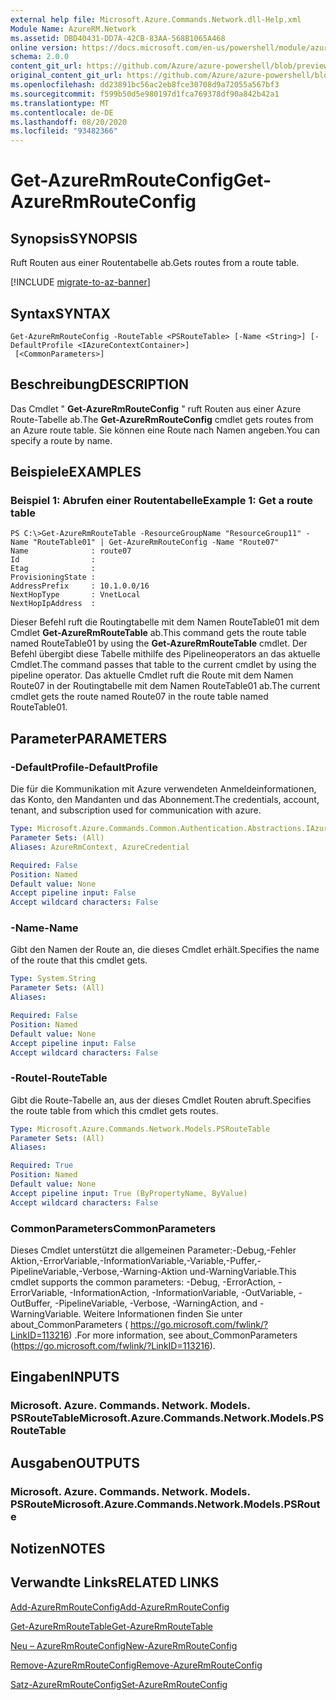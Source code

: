 ```yaml
---
external help file: Microsoft.Azure.Commands.Network.dll-Help.xml
Module Name: AzureRM.Network
ms.assetid: DBD40431-DD7A-42CB-83AA-568B1065A468
online version: https://docs.microsoft.com/en-us/powershell/module/azurerm.network/get-azurermrouteconfig
schema: 2.0.0
content_git_url: https://github.com/Azure/azure-powershell/blob/preview/src/ResourceManager/Network/Commands.Network/help/Get-AzureRmRouteConfig.md
original_content_git_url: https://github.com/Azure/azure-powershell/blob/preview/src/ResourceManager/Network/Commands.Network/help/Get-AzureRmRouteConfig.md
ms.openlocfilehash: dd23891bc56ac2eb8fce30708d9a72055a567bf3
ms.sourcegitcommit: f599b50d5e980197d1fca769378df90a842b42a1
ms.translationtype: MT
ms.contentlocale: de-DE
ms.lasthandoff: 08/20/2020
ms.locfileid: "93482366"
---
```

# <span data-ttu-id="e0fe6-101">Get-AzureRmRouteConfig</span><span class="sxs-lookup"><span data-stu-id="e0fe6-101">Get-AzureRmRouteConfig</span></span>

## <span data-ttu-id="e0fe6-102">Synopsis</span><span class="sxs-lookup"><span data-stu-id="e0fe6-102">SYNOPSIS</span></span>
<span data-ttu-id="e0fe6-103">Ruft Routen aus einer Routentabelle ab.</span><span class="sxs-lookup"><span data-stu-id="e0fe6-103">Gets routes from a route table.</span></span>

[!INCLUDE [migrate-to-az-banner](../../includes/migrate-to-az-banner.md)]

## <span data-ttu-id="e0fe6-104">Syntax</span><span class="sxs-lookup"><span data-stu-id="e0fe6-104">SYNTAX</span></span>

```
Get-AzureRmRouteConfig -RouteTable <PSRouteTable> [-Name <String>] [-DefaultProfile <IAzureContextContainer>]
 [<CommonParameters>]
```

## <span data-ttu-id="e0fe6-105">Beschreibung</span><span class="sxs-lookup"><span data-stu-id="e0fe6-105">DESCRIPTION</span></span>
<span data-ttu-id="e0fe6-106">Das Cmdlet " **Get-AzureRmRouteConfig** " ruft Routen aus einer Azure Route-Tabelle ab.</span><span class="sxs-lookup"><span data-stu-id="e0fe6-106">The **Get-AzureRmRouteConfig** cmdlet gets routes from an Azure route table.</span></span>
<span data-ttu-id="e0fe6-107">Sie können eine Route nach Namen angeben.</span><span class="sxs-lookup"><span data-stu-id="e0fe6-107">You can specify a route by name.</span></span>

## <span data-ttu-id="e0fe6-108">Beispiele</span><span class="sxs-lookup"><span data-stu-id="e0fe6-108">EXAMPLES</span></span>

### <span data-ttu-id="e0fe6-109">Beispiel 1: Abrufen einer Routentabelle</span><span class="sxs-lookup"><span data-stu-id="e0fe6-109">Example 1: Get a route table</span></span>
```
PS C:\>Get-AzureRmRouteTable -ResourceGroupName "ResourceGroup11" -Name "RouteTable01" | Get-AzureRmRouteConfig -Name "Route07"
Name              : route07
Id                : 
Etag              : 
ProvisioningState : 
AddressPrefix     : 10.1.0.0/16
NextHopType       : VnetLocal
NextHopIpAddress  :
```

<span data-ttu-id="e0fe6-110">Dieser Befehl ruft die Routingtabelle mit dem Namen RouteTable01 mit dem Cmdlet **Get-AzureRmRouteTable** ab.</span><span class="sxs-lookup"><span data-stu-id="e0fe6-110">This command gets the route table named RouteTable01 by using the **Get-AzureRmRouteTable** cmdlet.</span></span>
<span data-ttu-id="e0fe6-111">Der Befehl übergibt diese Tabelle mithilfe des Pipelineoperators an das aktuelle Cmdlet.</span><span class="sxs-lookup"><span data-stu-id="e0fe6-111">The command passes that table to the current cmdlet by using the pipeline operator.</span></span>
<span data-ttu-id="e0fe6-112">Das aktuelle Cmdlet ruft die Route mit dem Namen Route07 in der Routingtabelle mit dem Namen RouteTable01 ab.</span><span class="sxs-lookup"><span data-stu-id="e0fe6-112">The current cmdlet gets the route named Route07 in the route table named RouteTable01.</span></span>

## <span data-ttu-id="e0fe6-113">Parameter</span><span class="sxs-lookup"><span data-stu-id="e0fe6-113">PARAMETERS</span></span>

### <span data-ttu-id="e0fe6-114">-DefaultProfile</span><span class="sxs-lookup"><span data-stu-id="e0fe6-114">-DefaultProfile</span></span>
<span data-ttu-id="e0fe6-115">Die für die Kommunikation mit Azure verwendeten Anmeldeinformationen, das Konto, den Mandanten und das Abonnement.</span><span class="sxs-lookup"><span data-stu-id="e0fe6-115">The credentials, account, tenant, and subscription used for communication with azure.</span></span>

```yaml
Type: Microsoft.Azure.Commands.Common.Authentication.Abstractions.IAzureContextContainer
Parameter Sets: (All)
Aliases: AzureRmContext, AzureCredential

Required: False
Position: Named
Default value: None
Accept pipeline input: False
Accept wildcard characters: False
```

### <span data-ttu-id="e0fe6-116">-Name</span><span class="sxs-lookup"><span data-stu-id="e0fe6-116">-Name</span></span>
<span data-ttu-id="e0fe6-117">Gibt den Namen der Route an, die dieses Cmdlet erhält.</span><span class="sxs-lookup"><span data-stu-id="e0fe6-117">Specifies the name of the route that this cmdlet gets.</span></span>

```yaml
Type: System.String
Parameter Sets: (All)
Aliases:

Required: False
Position: Named
Default value: None
Accept pipeline input: False
Accept wildcard characters: False
```

### <span data-ttu-id="e0fe6-118">-Routel</span><span class="sxs-lookup"><span data-stu-id="e0fe6-118">-RouteTable</span></span>
<span data-ttu-id="e0fe6-119">Gibt die Route-Tabelle an, aus der dieses Cmdlet Routen abruft.</span><span class="sxs-lookup"><span data-stu-id="e0fe6-119">Specifies the route table from which this cmdlet gets routes.</span></span>

```yaml
Type: Microsoft.Azure.Commands.Network.Models.PSRouteTable
Parameter Sets: (All)
Aliases:

Required: True
Position: Named
Default value: None
Accept pipeline input: True (ByPropertyName, ByValue)
Accept wildcard characters: False
```

### <span data-ttu-id="e0fe6-120">CommonParameters</span><span class="sxs-lookup"><span data-stu-id="e0fe6-120">CommonParameters</span></span>
<span data-ttu-id="e0fe6-121">Dieses Cmdlet unterstützt die allgemeinen Parameter:-Debug,-Fehler Aktion,-ErrorVariable,-InformationVariable,-Variable,-Puffer,-PipelineVariable,-Verbose,-Warning-Aktion und-WarningVariable.</span><span class="sxs-lookup"><span data-stu-id="e0fe6-121">This cmdlet supports the common parameters: -Debug, -ErrorAction, -ErrorVariable, -InformationAction, -InformationVariable, -OutVariable, -OutBuffer, -PipelineVariable, -Verbose, -WarningAction, and -WarningVariable.</span></span> <span data-ttu-id="e0fe6-122">Weitere Informationen finden Sie unter about_CommonParameters ( https://go.microsoft.com/fwlink/?LinkID=113216) .</span><span class="sxs-lookup"><span data-stu-id="e0fe6-122">For more information, see about_CommonParameters (https://go.microsoft.com/fwlink/?LinkID=113216).</span></span>

## <span data-ttu-id="e0fe6-123">Eingaben</span><span class="sxs-lookup"><span data-stu-id="e0fe6-123">INPUTS</span></span>

### <span data-ttu-id="e0fe6-124">Microsoft. Azure. Commands. Network. Models. PSRouteTable</span><span class="sxs-lookup"><span data-stu-id="e0fe6-124">Microsoft.Azure.Commands.Network.Models.PSRouteTable</span></span>

## <span data-ttu-id="e0fe6-125">Ausgaben</span><span class="sxs-lookup"><span data-stu-id="e0fe6-125">OUTPUTS</span></span>

### <span data-ttu-id="e0fe6-126">Microsoft. Azure. Commands. Network. Models. PSRoute</span><span class="sxs-lookup"><span data-stu-id="e0fe6-126">Microsoft.Azure.Commands.Network.Models.PSRoute</span></span>

## <span data-ttu-id="e0fe6-127">Notizen</span><span class="sxs-lookup"><span data-stu-id="e0fe6-127">NOTES</span></span>

## <span data-ttu-id="e0fe6-128">Verwandte Links</span><span class="sxs-lookup"><span data-stu-id="e0fe6-128">RELATED LINKS</span></span>

[<span data-ttu-id="e0fe6-129">Add-AzureRmRouteConfig</span><span class="sxs-lookup"><span data-stu-id="e0fe6-129">Add-AzureRmRouteConfig</span></span>](./Add-AzureRmRouteConfig.md)

[<span data-ttu-id="e0fe6-130">Get-AzureRmRouteTable</span><span class="sxs-lookup"><span data-stu-id="e0fe6-130">Get-AzureRmRouteTable</span></span>](./Get-AzureRmRouteTable.md)

[<span data-ttu-id="e0fe6-131">Neu – AzureRmRouteConfig</span><span class="sxs-lookup"><span data-stu-id="e0fe6-131">New-AzureRmRouteConfig</span></span>](./New-AzureRmRouteConfig.md)

[<span data-ttu-id="e0fe6-132">Remove-AzureRmRouteConfig</span><span class="sxs-lookup"><span data-stu-id="e0fe6-132">Remove-AzureRmRouteConfig</span></span>](./Remove-AzureRmRouteConfig.md)

[<span data-ttu-id="e0fe6-133">Satz-AzureRmRouteConfig</span><span class="sxs-lookup"><span data-stu-id="e0fe6-133">Set-AzureRmRouteConfig</span></span>](./Set-AzureRmRouteConfig.md)


